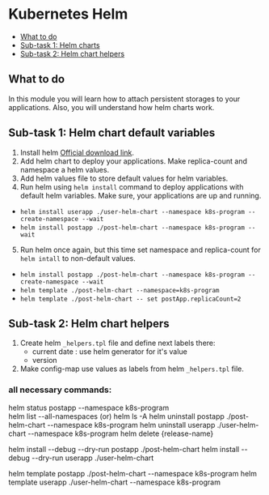 # Kubernetes Helm

- [What to do](#what-to-do)
- [Sub-task 1: Helm charts](#sub-task-1--helm-chart-default-variables)
- [Sub-task 2: Helm chart helpers](#sub-task-2--helm-chart-helpers)

## What to do
In this module you will learn how to attach persistent storages to your applications. Also, you will understand how helm charts work.

## Sub-task 1: Helm chart default variables
1. Install helm [Official download link](https://helm.sh).
2. Add helm chart to deploy your applications. Make replica-count and namespace a helm values.
3. Add helm values file to store default values for helm variables.
4. Run helm using `helm install` command to deploy applications with default helm variables. Make sure, your applications are up and running.
 - `helm install userapp ./user-helm-chart --namespace k8s-program --create-namespace --wait `
 - `helm install postapp ./post-helm-chart --namespace k8s-program --wait `
5. Run helm once again, but this time set namespace and replica-count for `helm intall` to non-default values.
 - `helm install postapp ./post-helm-chart --namespace k8s-program --create-namespace --wait `
 - `helm template ./post-helm-chart --namespace=k8s-program`
 - `helm template ./post-helm-chart -- set postApp.replicaCount=2`

## Sub-task 2: Helm chart helpers
1. Create helm `_helpers.tpl` file and define next labels there:
    - current date : use helm generator for it's value
    - version
2. Make config-map use values as labels from helm `_helpers.tpl` file.

### all necessary commands:

helm status postapp --namespace k8s-program  
helm list --all-namespaces (or) helm ls -A
helm uninstall postapp ./post-helm-chart --namespace k8s-program
helm uninstall userapp ./user-helm-chart --namespace k8s-program
helm delete {release-name}

helm install --debug --dry-run postapp ./post-helm-chart
helm install --debug --dry-run userapp ./user-helm-chart

helm template postapp ./post-helm-chart --namespace k8s-program
helm template userapp ./user-helm-chart --namespace k8s-program